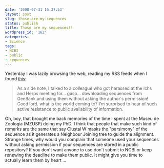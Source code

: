 ```yaml
---
date: '2008-07-31 16:37:53'
layout: post
slug: those-are-my-sequences
status: publish
title: Those are my sequences!!
wordpress_id: '162'
categories:
- Science
tags:
- NCBI
- public
- sequences
---
```


Yesterday I was lazily browsing the web, reading my RSS feeds when I found [this](http://treethinkers.blogspot.com/2008/07/phylota-my-mind-is-blown.html):



> As a side note, I talked to a colleague who got harassed at the Ichs and Herps meeting for... gasp... downloading sequences from GenBank and using them without asking the author's permission! Good lord, what is the world coming to? I'm surprised to hear of such active resistance to public availability of information.



Oh, boy, that brought me back memories of the time I spent at the Museu de Zoologia (MZUSP) doing my PhD. I think that people that make such kind of remarks are the same that say Clustal W masks the "parsimony" of the sequence as it generates a Neighbour Joining tree to guide the alignment. Strange times, why would you complain that someone used your sequences without asking permission if your sequences are stored in a public repository? If you don't want anyone to use don't submit to NCBI or keep renewing the deadline to make them public. It might give you time to actually learn them by heart ...


